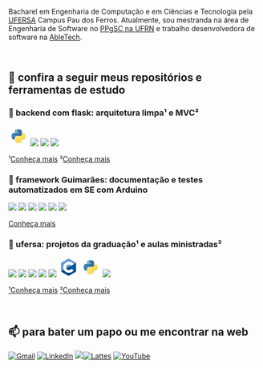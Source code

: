 Bacharel em Engenharia de Computação e em Ciências e Tecnologia pela [UFERSA](https://paudosferros.ufersa.edu.br/) Campus Pau dos Ferros. Atualmente, sou mestranda na área de Engenharia de Software no [PPgSC na UFRN](https://posgraduacao.ufrn.br/ppgsc) e trabalho desenvolvedora de software na [AbleTech](https://www.abletech.info/). 

</br>

## :wrench: confira a seguir meus repositórios e ferramentas de estudo

### :wrench: backend com flask: arquitetura limpa¹ e MVC²
<code><img height="40" src="https://raw.githubusercontent.com/github/explore/80688e429a7d4ef2fca1e82350fe8e3517d3494d/topics/python/python.png"></code>
<code><img height="40" src="https://www.sqlite.org/images/sqlite370_banner.gif"></code>
<code><img height="40" src="https://flask.palletsprojects.com/en/2.1.x/_images/flask-logo.png"></code>
<code><img height="40" src="https://res.cloudinary.com/postman/image/upload/t_team_logo/v1629869194/team/2893aede23f01bfcbd2319326bc96a6ed0524eba759745ed6d73405a3a8b67a8"></code>

¹[Conheça mais](https://github.com/guimaraaes/backend-python-clean-architecture)
²[Conheça mais](https://github.com/guimaraaes/mvc-flask-python)

### :wrench: framework Guimarães: documentação e testes automatizados em SE com Arduino 
<code><img height="40" src="https://upload.wikimedia.org/wikipedia/commons/thumb/8/87/Arduino_Logo.svg/1024px-Arduino_Logo.svg.png"></code>
<code><img height="40" src="https://avatars.githubusercontent.com/u/9865736?s=280&v=4"></code>
<code><img height="40" src="https://user-images.githubusercontent.com/42747200/46140125-da084900-c26d-11e8-8ea7-c45ae6306309.png"></code>
<code><img height="40" src="https://sysml.org/rw_common/images/SysML-Logo-77x60-140601b.png"></code>
<code><img height="40" src="https://sysadl.imd.ufrn.br/img/sysadl_logo_transparent_b.png"></code>
<code><img height="40" src="https://www.itemis.com/hs-fs/hubfs/yakindu/statechart-tools/yakindu-statechart-tools-lang.png?width=785&height=140&name=yakindu-statechart-tools-lang.png"></code>

[Conheça mais](https://github.com/guimaraaes/metodologia-teste-embarcados-arduino-nodemcu)

<!-- ### :wrench: chocadeira inteligente: monitoramento¹ e automação²
<code><img height="40" src="https://raw.githubusercontent.com/github/explore/80688e429a7d4ef2fca1e82350fe8e3517d3494d/topics/postgresql/postgresql.png"></code>
<code><img height="40" src="https://raw.githubusercontent.com/github/explore/80688e429a7d4ef2fca1e82350fe8e3517d3494d/topics/react/react.png"></code>
<code><img height="40" src="https://d33wubrfki0l68.cloudfront.net/e937e774cbbe23635999615ad5d7732decad182a/26072/logo-small.ede75a6b.svg"></code>
<code><img height="40" src="https://raw.githubusercontent.com/github/explore/80688e429a7d4ef2fca1e82350fe8e3517d3494d/topics/docker/docker.png"></code>
<code><img height="40" src="https://avatars0.githubusercontent.com/u/7658037?s=400&v=4"></code>
<code><img height="40" src="https://avatars.githubusercontent.com/u/9865736?s=280&v=4"></code>
<code><img height="40" src="https://sysadl.imd.ufrn.br/img/sysadl_logo_transparent_b.png"></code>
<code><img height="40" src="https://encrypted-tbn0.gstatic.com/images?q=tbn:ANd9GcSB7oSCVcbjKzvYtolAg2VmEfqRxx_RimlHJw&usqp=CAU"></code>

¹[Conheça mais](https://github.com/guimaraaes/chocadeira-inteligente-react_native-nestJS-postgreSQL)
²Ainda não disponível

### :wrench: raking jogadores
<code><img height="40" src="https://raw.githubusercontent.com/github/explore/80688e429a7d4ef2fca1e82350fe8e3517d3494d/topics/mongodb/mongodb.png"></code>
<code><img height="40" src="https://d33wubrfki0l68.cloudfront.net/e937e774cbbe23635999615ad5d7732decad182a/26072/logo-small.ede75a6b.svg"></code>
<code><img height="40" src="https://raw.githubusercontent.com/github/explore/80688e429a7d4ef2fca1e82350fe8e3517d3494d/topics/docker/docker.png"></code>
<code><img height="40" src="https://avatars0.githubusercontent.com/u/7658037?s=400&v=4"></code>
<code><img height="40" src="https://www.rabbitmq.com/img/logo-rabbitmq.svg"></code>
<code><img height="40" src="https://storage.googleapis.com/briocoinws.appspot.com/1/sap-on-aws.png"></code>

Ainda não disponível -->

<!-- ### :wrench: TCC eng. computação: sgPIP
<code><img height="40" src="https://raw.githubusercontent.com/github/explore/80688e429a7d4ef2fca1e82350fe8e3517d3494d/topics/mongodb/mongodb.png"></code>
<code><img height="40" src="https://raw.githubusercontent.com/github/explore/80688e429a7d4ef2fca1e82350fe8e3517d3494d/topics/react/react.png"></code>
<code><img height="40" src="https://raw.githubusercontent.com/github/explore/80688e429a7d4ef2fca1e82350fe8e3517d3494d/topics/bootstrap/bootstrap.png"></code>
<code><img height="40" src="https://raw.githubusercontent.com/github/explore/80688e429a7d4ef2fca1e82350fe8e3517d3494d/topics/nodejs/nodejs.png"></code>
<code><img height="40" src="https://raw.githubusercontent.com/github/explore/80688e429a7d4ef2fca1e82350fe8e3517d3494d/topics/docker/docker.png"></code>
<code><img height="40" src="https://avatars0.githubusercontent.com/u/7658037?s=400&v=4"></code>

[Conheça mais](https://github.com/guimaraaes/sg_pip-reactjs-nodejs-mongodb) -->


<!-- ### :wrench: products sale¹ e chat solved problems²
<code><img height="40" src="https://dist.neo4j.com/wp-content/uploads/20210423072428/neo4j-logo-2020-1.svg"></code>
<code><img height="40" src="https://d33wubrfki0l68.cloudfront.net/e937e774cbbe23635999615ad5d7732decad182a/26072/logo-small.ede75a6b.svg"></code>
<code><img height="40" src="https://avatars0.githubusercontent.com/u/7658037?s=400&v=4"></code>

¹[Conheça mais](https://github.com/guimaraaes/products_sale-nestjs-neo4j)
²[Conheça mais](https://github.com/guimaraaes/chat_solved_problems-nestjs-neo4j)

 ### :wrench: estudos de data science
<code><img height="40" src="https://raw.githubusercontent.com/github/explore/80688e429a7d4ef2fca1e82350fe8e3517d3494d/topics/python/python.png"></code>
<code><img height="40" src="https://avatars.githubusercontent.com/u/38081706?s=400&u=53a18137521b06140f930ae0cae6a7da45ff08ec&v=4"></code>

[Conheça mais](https://github.com/guimaraaes/data-science) -->


### :wrench: ufersa: projetos da graduação¹ e aulas ministradas²
<code><img height="40" src="https://damassets.autodesk.net/content/dam/autodesk/www/products/responsive-imagery/responsive-badges-compare/2017/inventor-2017-badge-75x75.png"></code>
<code><img height="40" src="https://upload.wikimedia.org/wikipedia/commons/thumb/8/87/Arduino_Logo.svg/1024px-Arduino_Logo.svg.png"></code>
<code><img height="40" src="https://avatars.githubusercontent.com/u/9865736?s=280&v=4"></code>
<code><img height="40" src="https://encrypted-tbn0.gstatic.com/images?q=tbn:ANd9GcSB7oSCVcbjKzvYtolAg2VmEfqRxx_RimlHJw&usqp=CAU"></code>
<code><img height="40" src="https://user-images.githubusercontent.com/42747200/46140125-da084900-c26d-11e8-8ea7-c45ae6306309.png"></code>
<code><img height="40" src="https://raw.githubusercontent.com/github/explore/80688e429a7d4ef2fca1e82350fe8e3517d3494d/topics/c/c.png"></code>
<code><img height="40" src="https://raw.githubusercontent.com/github/explore/80688e429a7d4ef2fca1e82350fe8e3517d3494d/topics/python/python.png"></code>
<code><img height="40" src="https://avatars.githubusercontent.com/u/38081706?s=400&u=53a18137521b06140f930ae0cae6a7da45ff08ec&v=4"></code>

[¹Conheça mais](https://github.com/guimaraaes/eng_computacao-ufersa)
[²Conheça mais](https://github.com/guimaraaes/turmas-ufersa_campus_angicos)


</br>

## :mailbox: para bater um papo ou me encontrar na web
[![Gmail](https://img.shields.io/badge/-GMAIL-D14836?style=for-the-badge&logo=gmail&logoColor=white)](mailto:sguimaraaes@gmail.com)
[![LinkedIn](https://img.shields.io/badge/-LINKEDIN-0077B5?style=for-the-badge&logo=linkedin&logoColor=white)](https://www.linkedin.com/in/sara-guimar%C3%A3es-negreiros-%F0%9F%8F%B3%EF%B8%8F%E2%80%8D%F0%9F%8C%88-aa2382155/)
[<img height="25" src="https://i.imgur.com/2iVxee6.png">![Lattes](https://img.shields.io/badge/lattes-%23100000?logoColor=blue&style=for-the-badge)](http://lattes.cnpq.br/7082901769077209)
[![YouTube](https://img.shields.io/badge/-YOUTUBE-D14836?style=for-the-badge&logo=youtube&logoColor=white)](https://www.youtube.com/channel/UC6_0YK1bdmjf6M4c6dJ1XHQ/videos)
<!--[![GitHub](https://img.shields.io/badge/github-%23100000.svg?&style=for-the-badge&logo=github&logoColor=white)](https://guimaraaes.github.io/guimaraaes/)-->
